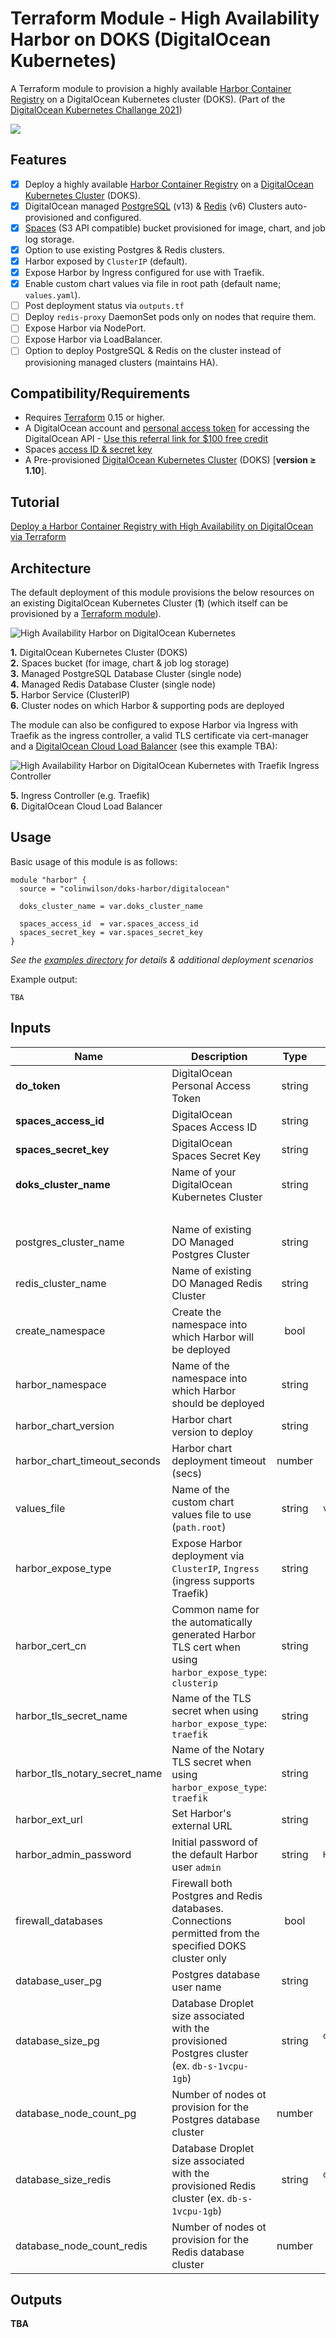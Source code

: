 # Terraform Module - High Availability Harbor on DOKS (DigitalOcean Kubernetes)
A Terraform module to provision a highly available [Harbor Container Registry](https://goharbor.io/) on a DigitalOcean Kubernetes cluster (DOKS). (Part of the [DigitalOcean Kubernetes Challange 2021](https://www.digitalocean.com/community/pages/kubernetes-challenge))

![](https://res.cloudinary.com/qunux/image/upload/v1639236111/harbor_portal_login_screenshot_2021-12-11_eymdvp.png)

## Features
* [x] Deploy a highly available [Harbor Container Registry](https://goharbor.io/) on a [DigitalOcean Kubernetes Cluster](https://www.digitalocean.com/products/kubernetes/) (DOKS).
* [x] DigitalOcean managed [PostgreSQL](https://www.digitalocean.com/products/managed-databases-postgresql/) (v13) & [Redis](https://www.digitalocean.com/products/managed-databases-redis/) (v6) Clusters auto-provisioned and configured.
* [x] [Spaces](https://www.digitalocean.com/products/spaces/) (S3 API compatible) bucket provisioned for image, chart, and job log storage.
* [x] Option to use existing Postgres & Redis clusters.
* [x] Harbor exposed by `ClusterIP` (default).
* [x] Expose Harbor by Ingress configured for use with Traefik.
* [x] Enable custom chart values via file in root path (default name; `values.yaml`).
* [ ] Post deployment status via `outputs.tf`
* [ ] Deploy `redis-proxy` DaemonSet pods only on nodes that require them.
* [ ] Expose  Harbor via NodePort.
* [ ] Expose Harbor via LoadBalancer.
* [ ] Option to deploy PostgreSQL & Redis on the cluster instead of provisioning managed clusters (maintains HA).
## Compatibility/Requirements

* Requires [Terraform](https://www.terraform.io/downloads.html) 0.15 or higher.
* A DigitalOcean account and [personal access token](https://docs.digitalocean.com/reference/api/create-personal-access-token/) for accessing the DigitalOcean API - [Use this referral link for $100 free credit](https://m.do.co/c/6b3bf6d79f7d)
* Spaces [access ID & secret key](https://docs.digitalocean.com/products/spaces/how-to/manage-access/#access-keys)
* A Pre-provisioned [DigitalOcean Kubernetes Cluster](https://docs.digitalocean.com/products/kubernetes/) (DOKS) [**version <span>&#8805;</span> 1.10**].

## Tutorial

[Deploy a Harbor Container Registry with High Availability on DigitalOcean via Terraform](https://colinwilson.uk/2021/12/11/deploy-a-harbor-container-registry-with-high-availability-on-digitalocean-via-terraform/)

## Architecture

The default deployment of this module provisions the below resources on an existing DigitalOcean Kubernetes Cluster (**1**) (which itself can be provisioned by a [Terraform module](https://github.com/aigisuk/terraform-digitalocean-doks)).

![High Availability Harbor on DigitalOcean Kubernetes](https://res.cloudinary.com/qunux/image/upload/v1641060974/harbor_doks_architecture_v2.0_daz9yu.svg)

**1.** DigitalOcean Kubernetes Cluster (DOKS)<br>
**2.** Spaces bucket (for image, chart & job log storage)<br>
**3.** Managed PostgreSQL Database Cluster (single node)<br>
**4.** Managed Redis Database Cluster (single node)<br>
**5.** Harbor Service (ClusterIP)<br>
**6.** Cluster nodes on which Harbor & supporting pods are deployed

The module can also be configured to expose Harbor via Ingress with Traefik as the ingress controller, a valid TLS certificate via cert-manager and a [DigitalOcean Cloud Load Balancer](https://www.digitalocean.com/products/load-balancer/) (see this example TBA):

![High Availability Harbor on DigitalOcean Kubernetes with Traefik Ingress Controller](https://res.cloudinary.com/qunux/image/upload/v1641061218/harbor_doks_architecture_v1.9_hjdy6y.svg)

**5.** Ingress Controller (e.g. Traefik)<br>
**6.** DigitalOcean Cloud Load Balancer<br>

## Usage

Basic usage of this module is as follows:

```
module "harbor" {
  source = "colinwilson/doks-harbor/digitalocean"

  doks_cluster_name = var.doks_cluster_name

  spaces_access_id  = var.spaces_access_id
  spaces_secret_key = var.spaces_secret_key
}
```

*See the [examples directory](./examples/) for details & additional deployment scenarios*

Example output:
```
TBA
```

## Inputs

| Name | Description | Type | Default | Required |
|------|-------------|:----:|:-----:|:-----:|
| **do_token** | DigitalOcean Personal Access Token | string | N/A | yes |
| **spaces_access_id** | DigitalOcean Spaces Access ID | string | N/A | yes |
| **spaces_secret_key** | DigitalOcean Spaces Secret Key | string | N/A | yes |
| **doks_cluster_name** | Name of your DigitalOcean Kubernetes Cluster | string | N/A | yes |
|&nbsp;|
| postgres_cluster_name | Name of existing DO Managed Postgres Cluster | string | empty | no |
| redis_cluster_name | Name of existing DO Managed Redis Cluster | string | empty | no |
| create_namespace | Create the namespace into which Harbor will be deployed | bool | `true` | no |
| harbor_namespace | Name of the namespace into which Harbor should be deployed | string | `harbor` | no |
| harbor_chart_version | Harbor chart version to deploy | string | `1.8.1` | no |
| harbor_chart_timeout_seconds | Harbor chart deployment timeout (secs) | number | `800` | no |
| values_file | Name of the custom chart values file to use (`path.root`) | string | `values.yaml` | no |
| harbor_expose_type | Expose Harbor deployment via `ClusterIP`, `Ingress` (ingress supports Traefik) | string | `clusterip` | no |
| harbor_cert_cn | Common name for the automatically generated Harbor TLS cert when using `harbor_expose_type`: `clusterip` | string | `local` | no |
| harbor_tls_secret_name | Name of the TLS secret when using `harbor_expose_type`: `traefik` | string | empty | no |
| harbor_tls_notary_secret_name | Name of the Notary TLS secret when using `harbor_expose_type`: `traefik` | string | empty | no |
| harbor_ext_url | Set Harbor's external URL | string | `local` | no |
| harbor_admin_password | Initial password of the default Harbor user `admin` | string | `Harbor12345` | no |
| firewall_databases | Firewall both Postgres and Redis databases. Connections permitted from the specified DOKS cluster only | bool | `true` | no |
| database_user_pg | Postgres database user name | string | `harbor` | no |
| database_size_pg | Database Droplet size associated with the provisioned Postgres cluster (ex. `db-s-1vcpu-1gb`) | string | `db-s-1vcpu-1gb` | no |
| database_node_count_pg | Number of nodes ot provision for the Postgres database cluster | number | `1` | no |
| database_size_redis | Database Droplet size associated with the provisioned Redis cluster (ex. `db-s-1vcpu-1gb`) | string | `db-s-1vcpu-1gb` | no |
| database_node_count_redis | Number of nodes ot provision for the Redis database cluster | number | `1` | no |

## Outputs

**TBA**

